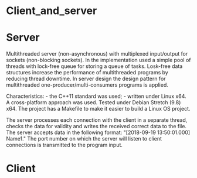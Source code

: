 # Client_and_server

# Server

Multithreaded server (non-asynchronous) with multiplexed input/output for sockets (non-blocking sockets). In the implementation used a simple pool of threads with lock-free queue for storing a queue of tasks. Losk-free data structures increase the performance of multithreaded programs by reducing thread downtime.  In server design the design pattern for multithreaded one-producer/multi-consumers programs is applied. 

Characteristics:
     - the C++11 standard was used;
     - written under Linux x64.
A cross-platform approach was used.
Tested under Debian Stretch (9.8) x64.
The project has a Makefile to make it easier to build a Linux OS project.

The server processes each connection with the client in a separate thread, checks the data for validity and writes the received correct data to the file. 
The server accepts data in the following format: "[2018-09-19 13:50:01.000] Name1."
The port number on which the server will listen to client connections is transmitted to the program input.


# Client

